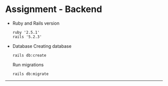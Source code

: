# Assignment - Backend

* Ruby and Rails version
  ```
  ruby '2.5.1'
  rails '5.2.3'
  ```
* Database
	Creating database 
  ```
  rails db:create
  ```
  Run migrations
  ```
  rails db:migrate
  ```
---